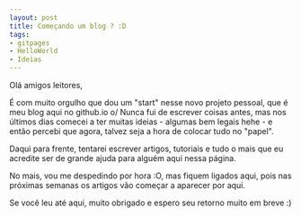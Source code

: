 ```yaml
---
layout: post
title: Começando um blog ? :D
tags:
- gitpages
- HelloWorld
- Ideias
---
```


Olá amigos leitores,

É com muito orgulho que dou um "start" nesse novo projeto pessoal, que é meu blog aqui no github.io o/
Nunca fui de escrever coisas antes, mas nos últimos dias comecei a ter muitas ideias - algumas bem legais hehe - e então percebi que agora, talvez seja a hora de colocar tudo no "papel".

Daqui para frente, tentarei escrever artigos, tutoriais e tudo o mais que eu acredite ser de grande ajuda para alguém aqui nessa página.

No mais, vou me despedindo por hora :O, mas fiquem ligados aqui, pois nas próximas semanas os artigos vão começar a aparecer por aqui.

Se você leu até aqui, muito obrigado e espero seu retorno muito em breve :)
